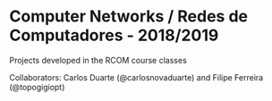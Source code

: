 # Computer Networks / Redes de Computadores - 2018/2019

Projects developed in the RCOM course classes

Collaborators: Carlos Duarte (@carlosnovaduarte) and Filipe Ferreira (@topogigiopt)
